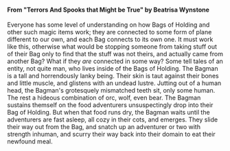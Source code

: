 
#### From "Terrors And Spooks that Might be True" by Beatrisa Wynstone
Everyone has some level of understanding on how Bags of Holding and other such magic items work; they are connected to some form of plane different to our own, and each Bag connects to its own one. It must work like this, otherwise what would be stopping someone from taking stuff out of their Bag only to find that the stuff was not theirs, and actually came from another Bag? What if they *are* connected in some way? Some tell tales of an entity, not quite man, who lives inside of the Bags of Holding. The Bagman is a tall and horrendously lanky being. Their skin is taut against their bones and little muscle, and glistens with an undead lustre. Jutting out of a human head, the Bagman's grotesquely mismatched teeth sit, only some human. The rest a hideous combination of orc, wolf, even bear. The Bagman sustains themself on the food adventurers unsuspectingly drop into their Bag of Holding. But when that food runs dry, the Bagman waits until the adventurers are fast asleep, all cozy in their cots, and emerges. They slide their way out from the Bag, and snatch up an adventurer or two with strength inhuman, and scurry their way back into their domain to eat their newfound meal.